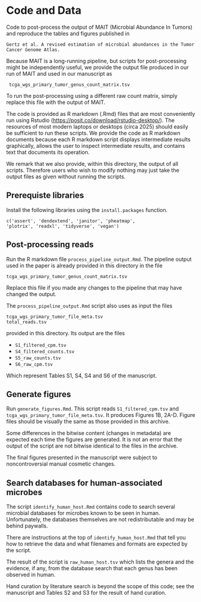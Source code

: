 # Code and Data

Code to post-process the output of MAIT (Microbial Abundance In Tumors)
and reproduce the tables and figures published in 

    Gertz et al. A revised estimation of microbial abundances in the Tumor
    Cancer Genome Atlas.

Because MAIT is a long-running pipeline, but scripts for
post-processing might be independently useful, we provide the output
file produced in our run of MAIT and used in our manuscript as

     tcga_wgs_primary_tumor_genus_count_matrix.tsv

To run the post-processing using a different raw count matrix, simply
replace this file with the output of MAIT.

The code is provided as R markdown (.Rmd) files that are most
conveniently run using Rstudio
(https://posit.co/download/rstudio-desktop/).  The resources of most
modern laptops or desktops (circa 2025) should easily be sufficient to
run these scripts.  We provide the code as R markdown documents
because each R markdown script displays intermediate results
graphically, allows the user to inspect intermediate results, and
contains text that documents its operation. 

We remark that we also provide, within this directory, the output of
all scripts.  Therefore users who wish to modify nothing may just take
the output files as given without running the scripts.

## Prerequiste libraries

Install the following libraries using the `install.packages` function.
```
c('assert', 'dendextend', 'janitor', 'pheatmap', 
'plotrix', 'readxl', 'tidyverse', 'vegan')
```
## Post-processing reads

Run the R markdown file `process_pipeline_output.Rmd`.  The pipeline
output used in the paper is already provided in this directory in the file

    tcga_wgs_primary_tumor_genus_count_matrix.tsv

Replace this file if you made any changes to the pipeline that may
have changed the output.

The `process_pipeline_output.Rmd` script also uses as input the files

    tcga_wgs_primary_tumor_file_meta.tsv
    total_reads.tsv

provided in this directory.  Its output are the files

- `S1_filtered_cpm.tsv`
- `S4_filtered_counts.tsv`
- `S5_raw_counts.tsv`
- `S6_raw_cpm.tsv`

Which represent Tables S1, S4, S4 and S6 of the manuscript.

## Generate figures

Run `generate_figures.Rmd`.  This script reads `S1_filtered_cpm.tsv`
and `tcga_wgs_primary_tumor_file_meta.tsv`.  It produces Figures 1B,
2A-D.  Figure files should be visually the same as those provided
in this archive. 

Some differences in the bitwise content (changes in metadata) are
expected each time the figures are generated.  It is not an error
that the output of the script are not bitwise identical to the files
in the archive.

The final figures presented in the manuscript were subject to
noncontroversial manual cosmetic changes.

## Search databases for human-associated microbes

The script `identify_human_host.Rmd` contains code to search several
microbial databases for microbes known to be seen in human.
Unfortunately, the databases themselves are not redistributable and
may be behind paywalls.

There are instructions at the top of `identify_human_host.Rmd` that
tell you how to retrieve the data and what filenames and formats are
expected by the script.

The result of the script is `raw_human_host.tsv` which lists the
genera and the evidence, if any, from the database search that each
genus has been observed in human.

Hand curation by literature search is beyond the scope of this code;
see the manuscript and Tables S2 and S3 for the result of hand
curation.
